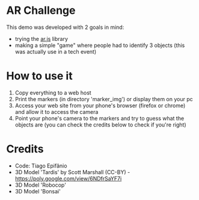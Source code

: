 # AR Challenge

This demo was developed with 2 goals in mind:

* trying the [ar.js](https://github.com/jeromeetienne/AR.js) library
* making a simple "game" where people had to identify 3 objects (this was actually use in a tech event)

# How to use it

1. Copy everything to a web host
2. Print the markers (in directory 'marker_img') or display them on your pc 
3. Access your web site from your phone's browser (firefox or chrome) and allow it to access the camera
4. Point your phone's camera to the markers and try to guess what the objects are (you can check the credits below to check if you're right)

# Credits

* Code: Tiago Epifânio
* 3D Model 'Tardis' by Scott Marshall (CC-BY) - https://poly.google.com/view/6NDfrSaYF7i
* 3D Model 'Robocop'
* 3D Model 'Bonsai'
